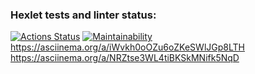 ### Hexlet tests and linter status:
[![Actions Status](https://github.com/MaksimGoryachev/python-project-49/actions/workflows/hexlet-check.yml/badge.svg)](https://github.com/MaksimGoryachev/python-project-49/actions)
[![Maintainability](https://api.codeclimate.com/v1/badges/3ba217970a150c790db8/maintainability)](https://codeclimate.com/github/MaksimGoryachev/python-project-49/maintainability)
https://asciinema.org/a/iWvkh0oOZu6oZKeSWlJGp8LTH
https://asciinema.org/a/NRZtse3WL4tiBKSkMNifk5NqD
